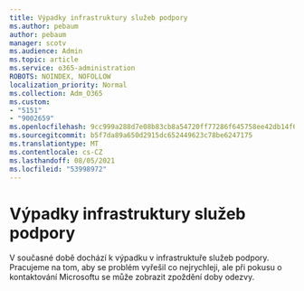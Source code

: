 ```yaml
---
title: Výpadky infrastruktury služeb podpory
ms.author: pebaum
author: pebaum
manager: scotv
ms.audience: Admin
ms.topic: article
ms.service: o365-administration
ROBOTS: NOINDEX, NOFOLLOW
localization_priority: Normal
ms.collection: Adm_O365
ms.custom:
- "5151"
- "9002659"
ms.openlocfilehash: 9cc999a288d7e08b83cb8a54720ff77286f645758ee42db14f68057b0edc3e46
ms.sourcegitcommit: b5f7da89a650d2915dc652449623c78be6247175
ms.translationtype: MT
ms.contentlocale: cs-CZ
ms.lasthandoff: 08/05/2021
ms.locfileid: "53998972"
---
```

# <a name="support-service-infrastructure-outage"></a>Výpadky infrastruktury služeb podpory

V současné době dochází k výpadku v infrastruktuře služeb podpory. Pracujeme na tom, aby se problém vyřešil co nejrychleji, ale při pokusu o kontaktování Microsoftu se může zobrazit zpoždění doby odezvy.
